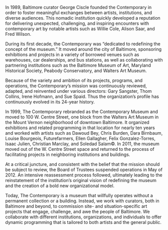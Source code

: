 In 1989, Baltimore curator George Ciscle founded the Contemporary in order to foster meaningful exchanges between artists, institutions, and diverse audiences. This nomadic institution quickly developed a reputation for delivering unexpected, challenging, and inspiring encounters with contemporary art by notable artists such as Willie Cole, Alison Saar, and Fred Wilson.

During its first decade, the Contemporary was “dedicated to redefining the concept of the museum.” It moved around the city of Baltimore, sponsoring exhibitions and projects in a variety of borrowed venues such as warehouses, car dealerships, and bus stations, as well as collaborating with partnering institutions such as the Baltimore Museum of Art, Maryland Historical Society, Peabody Conservatory, and Walters Art Museum. 

Because of the variety and ambition of its projects, programs, and operations, the Contemporary’s mission was continuously reviewed, adapted, and reinvented under various directors: Gary Sangster, Thom Collins, Irene Hofmann, and Sue Spaid. Thus the organization’s profile has continuously evolved in its 24-year history. 

In 1999, The Contemporary rebranded as the Contemporary Museum and moved to 100 W. Centre Street, one block from the Walters Art Museum in the Mount Vernon neighborhood of downtown Baltimore. It organized exhibitions and related programming in that location for nearly ten years and worked with artists such as Dawoud Bey, Chris Burden, Dara Birnbaum, Louise Bourgeois, Futurefarmers, Ellen Gallagher, Felix Gonzalez-Torres, Isaac Julien, Christian Marclay, and Soledad Salam©. In 2011, the museum moved out of the W. Centre Street space and returned to the process of facilitating projects in neighboring institutions and buildings.

At a critical juncture, and consistent with the belief that the mission should be subject to review, the Board of Trustees suspended operations in May of 2012. An intensive reassessment process followed, ultimately leading to the reinstatement of the institution’s original vision of redefining the museum and the creation of a bold new organizational model. 

Today, The Contemporary is a museum that willfully operates without a permanent collection or a building. Instead, we work with curators, both in Baltimore and beyond, to commission site- and situation-specific art projects that engage, challenge, and awe the people of Baltimore. We collaborate with different institutions, organizations, and individuals to offer dynamic programming that is tailored to both artists and the general public.